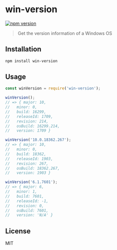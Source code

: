 # win-version

[![npm version](https://img.shields.io/npm/v/win-version.svg)](https://www.npmjs.com/package/win-version)

> Get the version information of a Windows OS

## Installation

```sh
npm install win-version
```

## Usage

```js
const winVersion = require('win-version');

winVersion();
// => { major: 10,
//   minor: 0,
//   build: 16299,
//   releaseId: 1709,
//   revision: 214,
//   osBuild: 16299.214,
//   version: 1709 }

winVersion('10.0.18362.267');
// => { major: 10,
//   minor: 0,
//   build: 18362,
//   releaseId: 1903,
//   revision: 267,
//   osBuild: 18362.267,
//   version: 1903 }

winVersion('6.1.7601');
// => { major: 6,
//   minor: 1,
//   build: 7601,
//   releaseId: -1,
//   revision: 0,
//   osBuild: 7601,
//   version: 'N/A' }
```

## License

MIT
